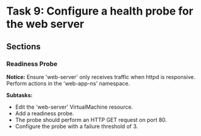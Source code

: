 # Task 9: Configure a health probe for the web server

## Sections

### Readiness Probe

**Notice:** Ensure 'web-server' only receives traffic when httpd is responsive. Perform actions in the 'web-app-ns' namespace.

**Subtasks:**
- Edit the 'web-server' VirtualMachine resource.
- Add a readiness probe.
- The probe should perform an HTTP GET request on port 80.
- Configure the probe with a failure threshold of 3.